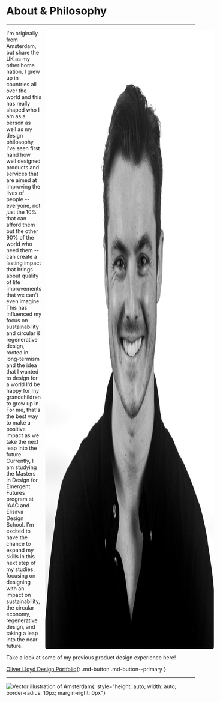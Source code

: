 # About & Philosophy
<!--I'm originally from Amsterdam, but share the UK as my other home nation, I grew up in countries all over the world and this has really shaped who I am as a person as well as my design philosophy, I've seen first hand how well designed products and services that are aimed at improving the lives of people -- everyone, not just the 10% that can afford them but the other 90% of the world who need them -- can create a lasting impact that brings about quality of life improvements that we can't even imagine. This has influenced my focus on sustainability and circular & regenerative design, rooted in long-termism and the idea that I wanted to design for a world I'd be happy for my grandchildren to grow up in.  

For me, that's the best way to make a positive impact as we take the next leap into the future.  

Currently I am studying the Masters in Design for Emergent Futures program at IAAC and Elisava Design School, I'm excited to have the chance to expland my skills in ths next step my of studies, focusing on designing with impact on sustainability, the circular economy, regenerative design and taking a leap into the near future.  

Take a look at some of my previous product design experience here! **[Oliver Lloyd Design Portfolio](https://www.oliverlloyddesign.co.uk/)**

<img src="../images/Profile%20Photos/BW_profile.png" alt="Profile Photo" style="float: right; height: 400px; width: auto; border-radius: 200px; margin-left: 20px;">

![Profile Photo](../images/Profile%20Photos/BW_profile.png){: align=right; style="height: 400px; width: auto; border-radius: 200px; margin-right: 0px"} -->
<!--
<div style="display: flex; align-items: center;">
    <div style="flex: 1;">
        
        I'm originally from Amsterdam, but share the UK as my other home nation, I grew up in countries all over the world and this has really shaped who I am as a person as well as my design philosophy, I've seen first hand how well designed products and services that are aimed at improving the lives of people -- everyone, not just the 10% that can afford them but the other 90% of the world who need them -- can create a lasting impact that brings about quality of life improvements that we can't even imagine. This has influenced my focus on sustainability and circular & regenerative design, rooted in long-termism and the idea that I wanted to design for a world I'd be happy for my grandchildren to grow up in.  
<br>
        For me, that's the best way to make a positive impact as we take the next leap into the future.  
<br>
        Currently I am studying the Masters in Design for Emergent Futures program at IAAC and Elisava Design School, I'm excited to have the chance to expand my skills in this next step of my studies, focusing on designing with impact on sustainability, the circular economy, regenerative design, and taking a leap into the near future.  
    
</div>
    <img src="../images/Profile%20Photos/BW_profile.png" alt="Profile Photo" style="height: 400px; width: auto; border-radius: 200px; margin-left: 20px;">
</div>

Take a look at some of my previous product design experience here! 

[Oliver Lloyd Design Portfolio](https://www.oliverlloyddesign.co.uk/){ .md-button .md-button--primary }
-->
---
<div class="flex-container">
  <div class="text-container">
    I'm originally from Amsterdam, but share the UK as my other home nation, I grew up in countries all over the world and this has really shaped who I am as a person as well as my design philosophy, I've seen first hand how well designed products and services that are aimed at improving the lives of people -- everyone, not just the 10% that can afford them but the other 90% of the world who need them -- can create a lasting impact that brings about quality of life improvements that we can't even imagine. This has influenced my focus on sustainability and circular & regenerative design, rooted in long-termism and the idea that I wanted to design for a world I'd be happy for my grandchildren to grow up in.  
    <br>
    For me, that's the best way to make a positive impact as we take the next leap into the future.  
    <br>
    Currently, I am studying the Masters in Design for Emergent Futures program at IAAC and Elisava Design School. I'm excited to have the chance to expand my skills in this next step of my studies, focusing on designing with an impact on sustainability, the circular economy, regenerative design, and taking a leap into the near future.  
  </div>

  <img src="../images/Profile%20Photos/BW_profile.png" alt="Profile Photo" class="profile-photo">
</div>

Take a look at some of my previous product design experience here! 
</br>

[Oliver Lloyd Design Portfolio](https://www.oliverlloyddesign.co.uk/){: .md-button .md-button--primary }

<style>
/* CSS Styles */
.flex-container {
  display: flex;
}

.text-container {
  flex: 1;
}

.profile-photo {
  width: 450px; /* Make the image responsive within its container */
  height: auto; /* Maintain aspect ratio */
  border-radius: 5px; /* Apply rounded corners to the image */
  margin-left: 10px; /* Add some space between text and image */
}

/* Add a media query for mobile responsiveness */
@media screen and (max-width: 767px) {
  .flex-container {
    flex-direction: column; /* Stack items vertically on small screens */
  }

  .profile-photo {
    margin: 20px 0 0; /* Move the image above the text on small screens */
  }
}
</style>

---
![Vector illustration of Amsterdam](../images/Home%20Town/A3%20Amsterdam%20Poster.jpg){: style="height: auto; width: auto; border-radius: 10px; margin-right: 0px"} 

<!-- Below is how you hoverable cards in markdown

<div class="grid cards" markdown>

-   __Landing Week__

    ---

    Install [`mkdocs-material`](#) with [`pip`](#) and get up
    and running in minutes

    [--- Find out more](path to page site){: .md-button .md-button--primary }

-    __Documenting Design__

    ---

    Focus on your content and generate a responsive and searchable static site

    [-- Find out more](path to page site)

-   __Atlas of Weak Signals__

    ---

    Change the colors, fonts, language, icons, logo and more with a few lines
    ![AoWS group work](<../images/03. Atlas of Weak Signals/AoWS group work 3.jpg>)

    [-- Find out more](path to page site)

-   __The Machine Paradox__

    ---

    Material for MkDocs is licensed under MIT and available on [GitHub]

    [-- Find out more](path to page site)

</div>

-->

